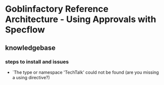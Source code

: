 # Goblinfactory Reference Architecture - Using Approvals with Specflow

## knowledgebase

### steps to install and issues

- `The type or namespace 'TechTalk' could not be found (are you missing a using directive?)